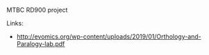 MTBC RD900 project

Links:

* http://evomics.org/wp-content/uploads/2019/01/Orthology-and-Paralogy-lab.pdf
